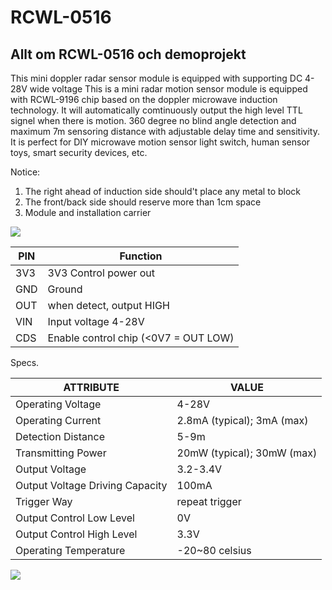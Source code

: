 # RCWL-0516
## Allt om RCWL-0516 och demoprojekt
This mini doppler radar sensor module is equipped with supporting DC 4-28V wide voltage This is a mini radar motion sensor module is equipped with RCWL-9196 chip based on the doppler microwave induction technology. It will automatically comtinuously output the high level TTL signel when there is motion. 360 degree no blind angle detection and maximum 7m sensoring distance with adjustable delay time and sensitivity. It is perfect for DIY microwave motion sensor light switch, human sensor toys, smart security devices, etc.

Notice: 
1. The right ahead of induction side should't place any metal to block 
2. The front/back side should reserve more than 1cm space 
3. Module and installation carrier


<img src="http://www.electroschematics.com/wp-content/uploads/2017/08/1-RCWL-0516-Intro-400x305.png">

| PIN | Function                  |
|-----|---------------------------|
| 3V3 | 3V3 Control power out     |
| GND | Ground                    |
| OUT | when detect, output HIGH  |
| VIN | Input voltage 4-28V       |
| CDS | Enable control chip (<0V7 = OUT LOW) |      |

Specs.

| ATTRIBUTE                        | VALUE                      |
|----------------------------------|----------------------------|
| Operating Voltage                | 4-28V                      |
| Operating Current                | 2.8mA (typical); 3mA (max) |
| Detection Distance               | 5-9m                       |
| Transmitting Power               | 20mW (typical); 30mW (max) |
| Output Voltage                   | 3.2-3.4V                   |
| Output Voltage Driving Capacity  | 100mA                      |
| Trigger Way                      | repeat trigger             |
| Output Control Low Level         | 0V                         |
| Output Control High Level        | 3.3V                       |
| Operating Temperature            | -20~80 celsius             |

<img src="http://www.rogerclark.net/wp-content/uploads/2017/06/RCWL-0516-schematic-annotated.png">
